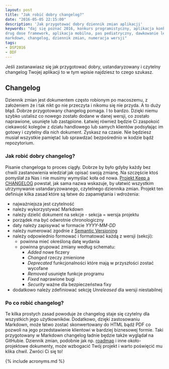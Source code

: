 ```yaml
---
layout: post
title: "Jak robić dobry changelog?"
date: "2016-05-05 22:15:00"
description: 'Jak przygotować dobry dziennik zmian aplikacji'
keywords: "daj się poznać 2016, konkurs programistyczny, aplikacja konkursowa,
drug dose framework, aplikacja mobilna, pas pediatryczny, dawkowanie leków,
markdown, changelog, dziennik zmian, numeracja wersji"
tags:
- DSP2016
- DDF
---
```


Jeśli zastanawiasz się jak przygotować dobry, ustandaryzowany i czytelny changelog
Twojej aplikacji to w tym wpisie najdziesz to czego szukasz.

## Changelog

Dziennik zmian jest dokumentem często robionym po macoszemu, z założeniem że i
tak nikt go nie przeczyta i nikomu się nie przyda. A to duży błąd. Dobrze 
przygotowany changelog pomaga. I to bardzo. Dzięki niemu szybko ustalisz co
nowego zostało dodane w danej wersji, co zostało naprawione, usunięte lub zastąpione.
Łatwiej również będzie Ci zaspokoić ciekawość kolegów z działu handlowego lub 
samych klientów podsyłając im gotowy i czytelny dla nich dokument. Zyskasz na 
czasie. Nie będziesz musiał wszystkie pamiętać lub sprawdzać bezpośrednio w 
kodzie bądź repozytorium.

### Jak robić dobry changelog?

Pisanie changeloga to proces ciągły. Dobrze by było gdyby każdy bez chwili 
zastanowienia wiedział jak opisać swoją zmianę. Na szczęście ktoś pomyślał za 
Nas i nie musimy wymyślać koła od nowa. [Projekt Keep a CHANGELOG][1] powstał, 
jak sama nazwa wskazuje, by ułatwić wszystkim utrzymywanie ustandaryzowanego, 
czytelnego dziennika zmian. Projekt ten definiuje kilka zasad które są łatwe do 
zapamiętania i wdrożenia:

 * najważniejsza jest czytelność
 * należy wykorzystywać Markdown
 * należy dzielić dokument na sekcje - sekcja = wersja projektu
 * porządek ma być odwrotnie chronologiczny
 * daty należy zapisywać w formacie *YYYY-MM-DD*
 * należy numerować zgodnie z [Semantic Versioning][2]
 * należy odpowiednio formować i formatować każdą z wersji (sekcji):
   * powinna mieć określoną datę wydania
   * powinna grupować zmiany według schematu:
     * *Added* nowe ficzery
     * *Changed* rzeczy zmienione
     * *Deprecated* funkcjonalności które mają w przyszłości zostać wycofane
     * *Removed* usunięte funkcje programu
     * *Fixed* naprawione bugi
     * *Security* ważne dla bezpieczeństwa fixy
 * dodatkowo należy zdefiniować sekcję *Unreleased* dla wersji niestabilnej

### Po co robić changelog?

Te kilka prostych zasad powoduje że changelog staje się czytelny dla wszystkich
jego użytkowników. Dodatkowo, dzięki zastosowaniu Markdown, może łatwo zostać 
skonwertowany do HTML bądź PDF co pozwoli na jego przedstawienie klientowi w 
bardziej biznesowej formie. Taki przygotowany w Markdown changelog ładnie będzie
także wyglądał na GitHubie. Dziennik zmian, podobnie jak np. [roadmap][3] i inne
około-projektowe dokumenty, może wzbogacić Twój projekt i warto poświęcić mu klika 
chwil. Zwróci Ci się to!

[1]: http://keepachangelog.com/
[2]: http://semver.org/
[3]: {{site.url}}/2016/04/29/podroz-na-wschod-roadmap-z-moscow.html

{% include acronyms.md %}